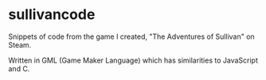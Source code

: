 # sullivancode

Snippets of code from the game I created, "The Adventures of Sullivan" on Steam.

Written in GML (Game Maker Language) which has similarities to JavaScript and C.
